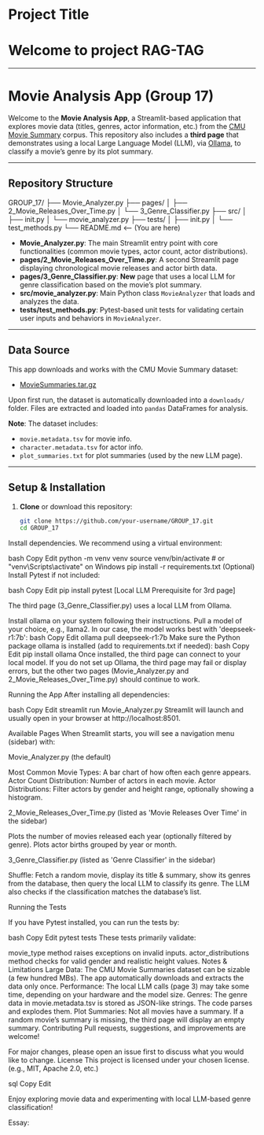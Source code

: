 # Project Title
# Welcome to project RAG-TAG
---
# Movie Analysis App (Group 17)

Welcome to the **Movie Analysis App**, a Streamlit-based application that explores movie data (titles, genres, actor information, etc.) from the [CMU Movie Summary](https://www.cs.cmu.edu/~ark/personas/) corpus. This repository also includes a **third page** that demonstrates using a local Large Language Model (LLM), via [Ollama](https://github.com/jmorganca/ollama), to classify a movie’s genre by its plot summary.

---

## Repository Structure

GROUP_17/ ├── Movie_Analyzer.py ├── pages/ │ ├── 2_Movie_Releases_Over_Time.py │ └── 3_Genre_Classifier.py ├── src/ │ ├── init.py │ └── movie_analyzer.py ├── tests/ │ ├── init.py │ └── test_methods.py └── README.md <-- (You are here)


- **Movie_Analyzer.py**: The main Streamlit entry point with core functionalities (common movie types, actor count, actor distributions).
- **pages/2_Movie_Releases_Over_Time.py**: A second Streamlit page displaying chronological movie releases and actor birth data.
- **pages/3_Genre_Classifier.py**: **New** page that uses a local LLM for genre classification based on the movie’s plot summary.
- **src/movie_analyzer.py**: Main Python class `MovieAnalyzer` that loads and analyzes the data.
- **tests/test_methods.py**: Pytest-based unit tests for validating certain user inputs and behaviors in `MovieAnalyzer`.

---

## Data Source

This app downloads and works with the CMU Movie Summary dataset:
- [MovieSummaries.tar.gz](https://www.cs.cmu.edu/~ark/personas/data/MovieSummaries.tar.gz)

Upon first run, the dataset is automatically downloaded into a `downloads/` folder. Files are extracted and loaded into `pandas` DataFrames for analysis.

**Note**: The dataset includes:
- `movie.metadata.tsv` for movie info.
- `character.metadata.tsv` for actor info.
- `plot_summaries.txt` for plot summaries (used by the new LLM page).

---

## Setup & Installation

1. **Clone** or download this repository:
   ```bash
   git clone https://github.com/your-username/GROUP_17.git
   cd GROUP_17

Install dependencies. We recommend using a virtual environment:

bash
Copy
Edit
python -m venv venv
source venv/bin/activate  # or "venv\Scripts\activate" on Windows
pip install -r requirements.txt
(Optional) Install Pytest if not included:

bash
Copy
Edit
pip install pytest
[Local LLM Prerequisite for 3rd page]

The third page (3_Genre_Classifier.py) uses a local LLM from Ollama.

Install ollama on your system following their instructions.
Pull a model of your choice, e.g., llama2. In our case, the model works best with 'deepseek-r1:7b':
bash
Copy
Edit
ollama pull deepseek-r1:7b
Make sure the Python package ollama is installed (add to requirements.txt if needed):
bash
Copy
Edit
pip install ollama
Once installed, the third page can connect to your local model.
If you do not set up Ollama, the third page may fail or display errors, but the other two pages (Movie_Analyzer.py and 2_Movie_Releases_Over_Time.py) should continue to work.

Running the App
After installing all dependencies:

bash
Copy
Edit
streamlit run Movie_Analyzer.py
Streamlit will launch and usually open in your browser at http://localhost:8501.

Available Pages
When Streamlit starts, you will see a navigation menu (sidebar) with:

Movie_Analyzer.py (the default)

Most Common Movie Types: A bar chart of how often each genre appears.
Actor Count Distribution: Number of actors in each movie.
Actor Distributions: Filter actors by gender and height range, optionally showing a histogram.

2_Movie_Releases_Over_Time.py (listed as 'Movie Releases Over Time' in the sidebar)

Plots the number of movies released each year (optionally filtered by genre).
Plots actor births grouped by year or month.

3_Genre_Classifier.py (listed as 'Genre Classifier' in the sidebar)

Shuffle: Fetch a random movie, display its title & summary, show its genres from the database, then query the local LLM to classify its genre.
The LLM also checks if the classification matches the database’s list.

Running the Tests

If you have Pytest installed, you can run the tests by:

bash
Copy
Edit
pytest tests
These tests primarily validate:

movie_type method raises exceptions on invalid inputs.
actor_distributions method checks for valid gender and realistic height values.
Notes & Limitations
Large Data: The CMU Movie Summaries dataset can be sizable (a few hundred MBs). The app automatically downloads and extracts the data only once.
Performance: The local LLM calls (page 3) may take some time, depending on your hardware and the model size.
Genres: The genre data in movie.metadata.tsv is stored as JSON-like strings. The code parses and explodes them.
Plot Summaries: Not all movies have a summary. If a random movie’s summary is missing, the third page will display an empty summary.
Contributing
Pull requests, suggestions, and improvements are welcome!

For major changes, please open an issue first to discuss what you would like to change.
License
This project is licensed under your chosen license. (e.g., MIT, Apache 2.0, etc.)

sql
Copy
Edit

Enjoy exploring movie data and experimenting with local LLM-based genre classification!


Essay:




